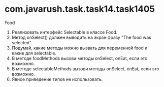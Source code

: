 # com.javarush.task.task14.task1405
Food

1. Реализовать интерфейс Selectable в классе Food.
2. Метод onSelect() должен выводить на экран фразу "The food was selected".
3. Подумай, какие методы можно вызвать для переменной food и какие для selectable.
4. В методе foodMethods вызови методы onSelect, onEat, если это возможно.
5. В методе selectableMethods вызови методы onSelect, onEat, если это возможно.
6. Явное приведение типов не использовать.
